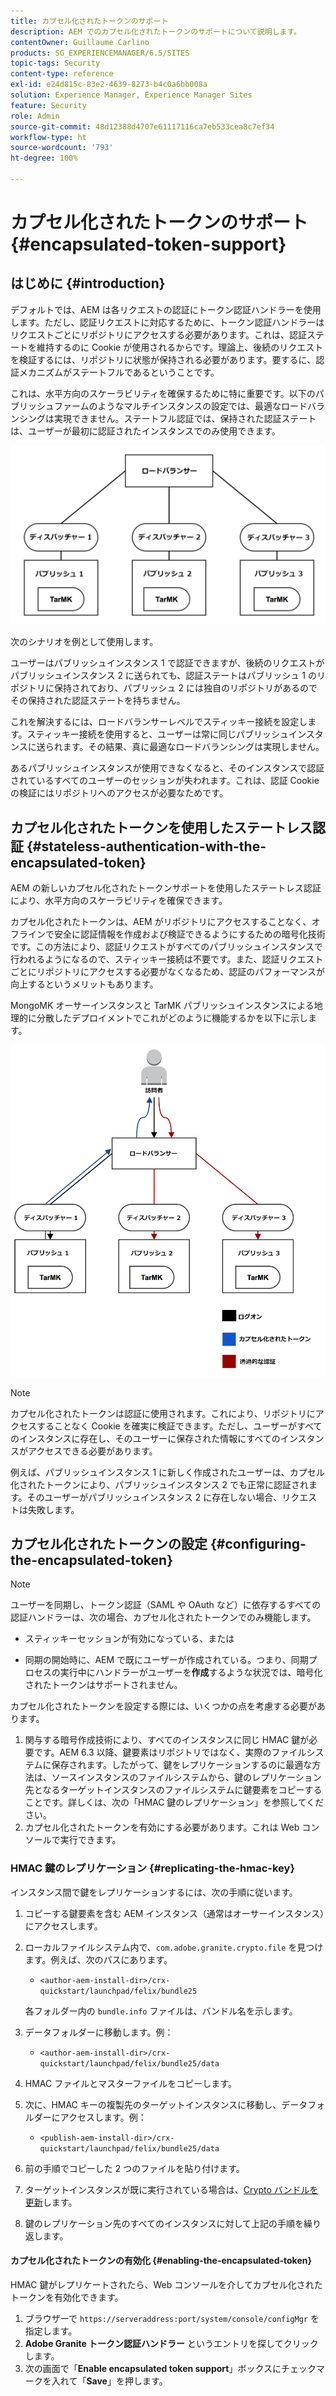 ```yaml
---
title: カプセル化されたトークンのサポート
description: AEM でのカプセル化されたトークンのサポートについて説明します。
contentOwner: Guillaume Carlino
products: SG_EXPERIENCEMANAGER/6.5/SITES
topic-tags: Security
content-type: reference
exl-id: e24d815c-83e2-4639-8273-b4c0a6bb008a
solution: Experience Manager, Experience Manager Sites
feature: Security
role: Admin
source-git-commit: 48d12388d4707e61117116ca7eb533cea8c7ef34
workflow-type: ht
source-wordcount: '793'
ht-degree: 100%

---
```


# カプセル化されたトークンのサポート{#encapsulated-token-support}

## はじめに {#introduction}

デフォルトでは、AEM は各リクエストの認証にトークン認証ハンドラーを使用します。ただし、認証リクエストに対応するために、トークン認証ハンドラーはリクエストごとにリポジトリにアクセスする必要があります。これは、認証ステートを維持するのに Cookie が使用されるからです。理論上、後続のリクエストを検証するには、リポジトリに状態が保持される必要があります。要するに、認証メカニズムがステートフルであるということです。

これは、水平方向のスケーラビリティを確保するために特に重要です。以下のパブリッシュファームのようなマルチインスタンスの設定では、最適なロードバランシングは実現できません。ステートフル認証では、保持された認証ステートは、ユーザーが最初に認証されたインスタンスでのみ使用できます。

![chlimage_1-33](assets/chlimage_1-33a.png)

次のシナリオを例として使用します。

ユーザーはパブリッシュインスタンス 1 で認証できますが、後続のリクエストがパブリッシュインスタンス 2 に送られても、認証ステートはパブリッシュ 1 のリポジトリに保持されており、パブリッシュ 2 には独自のリポジトリがあるのでその保持された認証ステートを持ちません。

これを解決するには、ロードバランサーレベルでスティッキー接続を設定します。スティッキー接続を使用すると、ユーザーは常に同じパブリッシュインスタンスに送られます。その結果、真に最適なロードバランシングは実現しません。

あるパブリッシュインスタンスが使用できなくなると、そのインスタンスで認証されているすべてのユーザーのセッションが失われます。これは、認証 Cookie の検証にはリポジトリへのアクセスが必要なためです。

## カプセル化されたトークンを使用したステートレス認証 {#stateless-authentication-with-the-encapsulated-token}

AEM の新しいカプセル化されたトークンサポートを使用したステートレス認証により、水平方向のスケーラビリティを確保できます。

カプセル化されたトークンは、AEM がリポジトリにアクセスすることなく、オフラインで安全に認証情報を作成および検証できるようにするための暗号化技術です。この方法により、認証リクエストがすべてのパブリッシュインスタンスで行われるようになるので、スティッキー接続は不要です。また、認証リクエストごとにリポジトリにアクセスする必要がなくなるため、認証のパフォーマンスが向上するというメリットもあります。

MongoMK オーサーインスタンスと TarMK パブリッシュインスタンスによる地理的に分散したデプロイメントでこれがどのように機能するかを以下に示します。

![chlimage_1-34](assets/chlimage_1-34a.png)

>[!NOTE]
>
>カプセル化されたトークンは認証に使用されます。これにより、リポジトリにアクセスすることなく Cookie を確実に検証できます。ただし、ユーザーがすべてのインスタンスに存在し、そのユーザーに保存された情報にすべてのインスタンスがアクセスできる必要があります。
>
>例えば、パブリッシュインスタンス 1 に新しく作成されたユーザーは、カプセル化されたトークンにより、パブリッシュインスタンス 2 でも正常に認証されます。そのユーザーがパブリッシュインスタンス 2 に存在しない場合、リクエストは失敗します。
>

## カプセル化されたトークンの設定 {#configuring-the-encapsulated-token}

>[!NOTE]
>ユーザーを同期し、トークン認証（SAML や OAuth など）に依存するすべての認証ハンドラーは、次の場合、カプセル化されたトークンでのみ機能します。
>
>* スティッキーセッションが有効になっている、または
>
>* 同期の開始時に、AEM で既にユーザーが作成されている。つまり、同期プロセスの実行中にハンドラーがユーザーを&#x200B;**作成**&#x200B;するような状況では、暗号化されたトークンはサポートされません。

カプセル化されたトークンを設定する際には、いくつかの点を考慮する必要があります。

1. 関与する暗号作成技術により、すべてのインスタンスに同じ HMAC 鍵が必要です。AEM 6.3 以降、鍵要素はリポジトリではなく、実際のファイルシステムに保存されます。したがって、鍵をレプリケーションするのに最適な方法は、ソースインスタンスのファイルシステムから、鍵のレプリケーション先となるターゲットインスタンスのファイルシステムに鍵要素をコピーすることです。詳しくは、次の「HMAC 鍵のレプリケーション」を参照してください。
1. カプセル化されたトークンを有効にする必要があります。これは Web コンソールで実行できます。

### HMAC 鍵のレプリケーション {#replicating-the-hmac-key}

インスタンス間で鍵をレプリケーションするには、次の手順に従います。

1. コピーする鍵要素を含む AEM インスタンス（通常はオーサーインスタンス）にアクセスします。
1. ローカルファイルシステム内で、`com.adobe.granite.crypto.file` を見つけます。例えば、次のパスにあります。

   * `<author-aem-install-dir>/crx-quickstart/launchpad/felix/bundle25`

   各フォルダー内の `bundle.info` ファイルは、バンドル名を示します。 

1. データフォルダーに移動します。例：

   * `<author-aem-install-dir>/crx-quickstart/launchpad/felix/bundle25/data`

1. HMAC ファイルとマスターファイルをコピーします。
1. 次に、HMAC キーの複製先のターゲットインスタンスに移動し、データフォルダーにアクセスします。例：

   * `<publish-aem-install-dir>/crx-quickstart/launchpad/felix/bundle25/data`

1. 前の手順でコピーした 2 つのファイルを貼り付けます。
1. ターゲットインスタンスが既に実行されている場合は、[Crypto バンドルを更新](/help/communities/deploy-communities.md#refresh-the-granite-crypto-bundle)します。

1. 鍵のレプリケーション先のすべてのインスタンスに対して上記の手順を繰り返します。

#### カプセル化されたトークンの有効化 {#enabling-the-encapsulated-token}

HMAC 鍵がレプリケートされたら、Web コンソールを介してカプセル化されたトークンを有効化できます。

1. ブラウザーで `https://serveraddress:port/system/console/configMgr` を指定します。
1. **Adobe Granite トークン認証ハンドラー** というエントリを探してクリックします。
1. 次の画面で「**Enable encapsulated token support**」ボックスにチェックマークを入れて「**Save**」を押します。

